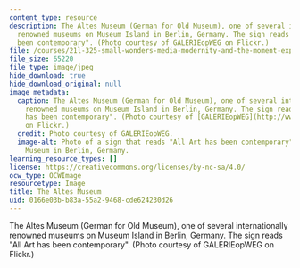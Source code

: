 ```yaml
---
content_type: resource
description: The Altes Museum (German for Old Museum), one of several internationally
  renowned museums on Museum Island in Berlin, Germany. The sign reads "All Art has
  been contemporary". (Photo courtesy of GALERIEopWEG on Flickr.)
file: /courses/21l-325-small-wonders-media-modernity-and-the-moment-experiments-in-time-fall-2010/0166e03bb83a55a29468cde624230d26_21l-325f10.jpg
file_size: 65220
file_type: image/jpeg
hide_download: true
hide_download_original: null
image_metadata:
  caption: The Altes Museum (German for Old Museum), one of several internationally
    renowned museums on Museum Island in Berlin, Germany. The sign reads "All Art
    has been contemporary". (Photo courtesy of [GALERIEopWEG](http://www.flickr.com/photos/galerieopweg/1173413488/)
    on Flickr.)
  credit: Photo courtesy of GALERIEopWEG.
  image-alt: Photo of a sign that reads "All Art has been contemporary" over the Altes
    Museum in Berlin, Germany.
learning_resource_types: []
license: https://creativecommons.org/licenses/by-nc-sa/4.0/
ocw_type: OCWImage
resourcetype: Image
title: The Altes Museum
uid: 0166e03b-b83a-55a2-9468-cde624230d26
---
```

The Altes Museum (German for Old Museum), one of several internationally renowned museums on Museum Island in Berlin, Germany. The sign reads "All Art has been contemporary". (Photo courtesy of GALERIEopWEG on Flickr.)